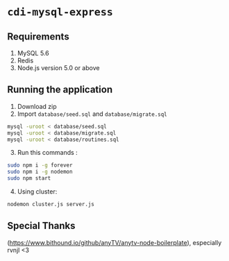 # `cdi-mysql-express`

Requirements
-----
1. MySQL 5.6
2. Redis
3. Node.js version 5.0 or above

## Running the application
1. Download zip
2. Import `database/seed.sql` and `database/migrate.sql`
  ```sh
  mysql -uroot < database/seed.sql
  mysql -uroot < database/migrate.sql
  mysql -uroot < database/routines.sql
  ```

3. Run this commands :
  ```sh
  sudo npm i -g forever
  sudo npm i -g nodemon
  sudo npm start
  ```

4. Using cluster:
  ```sh
  nodemon cluster.js server.js
  ```

## Special Thanks
(https://www.bithound.io/github/anyTV/anytv-node-boilerplate), especially rvnjl <3
